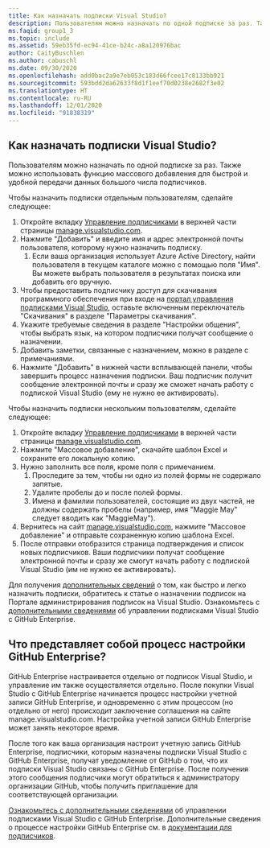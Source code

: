 ```yaml
---
title: Как назначать подписки Visual Studio?
description: Пользователям можно назначать по одной подписке за раз. Также можно использовать функцию массового добавления для быстрой и удобной передачи данных большого...
ms.faqid: group1_3
ms.topic: include
ms.assetid: 59eb35fd-ec94-41ce-b24c-a8a120976bac
author: CaityBuschlen
ms.author: cabuschl
ms.date: 09/30/2020
ms.openlocfilehash: add0bac2a9e7eb053c183d66fcee17c8133bb921
ms.sourcegitcommit: 593bdd2da62633f8d1f1eef70d0238e2682f3e02
ms.translationtype: HT
ms.contentlocale: ru-RU
ms.lasthandoff: 12/01/2020
ms.locfileid: "91838319"
---
```

## <a name="how-do-i-assign-visual-studio-subscriptions"></a>Как назначать подписки Visual Studio?

Пользователям можно назначать по одной подписке за раз. Также можно использовать функцию массового добавления для быстрой и удобной передачи данных большого числа подписчиков.

Чтобы назначить подписки отдельным пользователям, сделайте следующее:

1. Откройте вкладку [Управление подписчиками](https://manage.visualstudio.com/subscribers) в верхней части страницы [manage.visualstudio.com](https://manage.visualstudio.com).
2. Нажмите "Добавить" и введите имя и адрес электронной почты пользователя, которому нужно назначить подписку.
    1. Если ваша организация использует Azure Active Directory, найти пользователя в текущем каталоге можно с помощью поля "Имя". Вы можете выбрать пользователя в результатах поиска или добавить его вручную.
3. Чтобы предоставить подписчику доступ для скачивания программного обеспечения при входе на [портал управления подписками Visual Studio](https://my.visualstudio.com/), оставьте включенным переключатель "Скачивания" в разделе "Параметры скачивания".
4. Укажите требуемые сведения в разделе "Настройки общения", чтобы выбрать язык, на котором подписчики получат сообщение о назначении.
5. Добавить заметки, связанные с назначением, можно в разделе с примечаниями.
6. Нажмите "Добавить" в нижней части всплывающей панели, чтобы завершить процесс назначения подписки. Ваш подписчик получит сообщение электронной почты и сразу же сможет начать работу с подпиской Visual Studio (ему не нужно ее активировать).

Чтобы назначить подписки нескольким пользователям, сделайте следующее:

1. Откройте вкладку [Управление подписчиками](https://manage.visualstudio.com/subscribers) в верхней части страницы [manage.visualstudio.com](https://manage.visualstudio.com).
2. Нажмите "Массовое добавление", скачайте шаблон Excel и сохраните его локальную копию.
3. Нужно заполнить все поля, кроме поля с примечанием.
    1. Проследите за тем, чтобы ни одно из полей формы не содержало запятые.
    2. Удалите пробелы до и после полей формы.
    3. Имена и фамилии пользователей, состоящие из двух частей, не должны содержать пробелы (например, имя "Maggie May" следует вводить как "MaggieMay").
4. Вернитесь на сайт [manage.visualstudio.com](https://manage.visualstudio.com), нажмите "Массовое добавление" и отправьте сохраненную копию шаблона Excel.
5. После отправки отобразится страница подтверждения и список новых подписчиков. Ваши подписчики получат сообщение электронной почты и сразу же смогут начать работу с подпиской Visual Studio (им не нужно ее активировать).

Для получения [дополнительных сведений](https://docs.microsoft.com/visualstudio/subscriptions/assign-license#add-a-single-subscriber) о том, как быстро и легко назначить подписки, обратитесь к статье о назначении подписок на Портале администрирования подписок на Visual Studio.  Ознакомьтесь с [дополнительными сведениями](https://docs.microsoft.com/visualstudio/subscriptions/assign-github) об управлении подписками Visual Studio с GitHub Enterprise. 

## <a name="what-is-the-github-enterprise-setup-process"></a>Что представляет собой процесс настройки GitHub Enterprise? 

GitHub Enterprise настраивается отдельно от подписок Visual Studio, и управление им также осуществляется отдельно. После покупки Visual Studio с GitHub Enterprise начинается процесс настройки учетной записи GitHub Enterprise, и одновременно с этим процессом (но отдельно от него) происходит заключение соглашения на сайте manage.visualstudio.com. Настройка учетной записи GitHub Enterprise может занять некоторое время.  

После того как ваша организация настроит учетную запись GitHub Enterprise, подписчики, которым назначены подписки Visual Studio с GitHub Enterprise, получат уведомление от GitHub о том, что их подписки Visual Studio связаны c GitHub Enterprise. После получения этого сообщения подписчики могут обратиться к администратору организации GitHub, чтобы получить приглашение для соответствующей организации. 

[Ознакомьтесь с дополнительными сведениями](https://docs.microsoft.com/visualstudio/subscriptions/assign-github) об управлении подписками Visual Studio с GitHub Enterprise. Дополнительные сведения о процессе настройки GitHub Enterprise см. в [документации для подписчиков](https://docs.microsoft.com/visualstudio/subscriptions/access-github). 